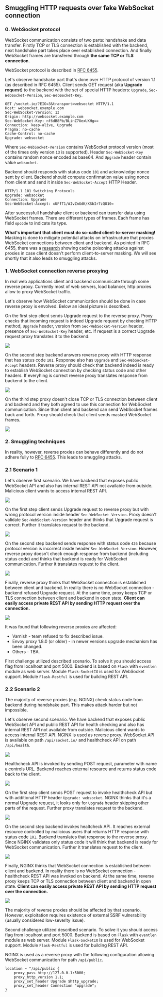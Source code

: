 ## Smuggling HTTP requests over fake WebSocket connection

### 0. WebSocket protocol

WebSocket communication consists of two parts: handshake and data transfer. Firstly TCP or TLS connection is established with the backend, next handshake part takes place over established connection. And finally WebSocket frames are transfered through **the same TCP or TLS connection**.

WebSocket protocol is described in [RFC 6455](https://tools.ietf.org/html/rfc6455).

Let's observe handshake part that's done over HTTP protocol of version 1.1 (as described in RFC 6455). Client sends GET request (aka **Upgrade request**) to the backend with the set of special HTTP headers: `Upgrade`, `Sec-WebSocket-Version`, `Sec-WebSocket-Key`.

```
GET /socket.io/?EIO=3&transport=websocket HTTP/1.1
Host: websocket.example.com
Sec-WebSocket-Version: 13
Origin: http://websocket.example.com
Sec-WebSocket-Key: nf6dB8Pb/BLinZ7UexUXHg==
Connection: keep-alive, Upgrade
Pragma: no-cache
Cache-Control: no-cache
Upgrade: websocket

```

Where `Sec-WebSocket-Version` contains WebSocket protocol version (most of the times only version `13` is supported). Header `Sec-WebSocket-Key` contains random nonce encoded as base64. And `Upgrade` header contain value `websocket`.

Backend should responds with status code `101` and acknowledge nonce sent by client. Backend should compute confirmation value using nonce from client and send it inside `Sec-WebSocket-Accept` HTTP Header.

```
HTTP/1.1 101 Switching Protocols
Upgrade: websocket
Connection: Upgrade
Sec-WebSocket-Accept: xUFfT1/AIvZnGdK/XSbIr7zQO10=

```

After successfull handshake client or backend can transfer data using WebSocket frames. There are different types of frames. Each frame has field `opcode` to indicate its type.

**What's important that client must do so-called client-to-server masking!** Masking is done to mitigate potential attacks on infrastructure that proxies WebSocket connections between client and backend. As pointed in RFC 6455, there was a [research](http://www.adambarth.com/papers/2011/huang-chen-barth-rescorla-jackson.pdf) showing cache poisoning attacks against proxies in case client doesn't perform client-to-server masking. We will see shortly that it also leads to smuggling attacks.

### 1. WebSocket connection reverse proxying

In real web applications client and backend communicate through some reverse proxy. Currently most of web servers, load balancer, http proxies allow to proxy WebSocket traffic.

Let's observe how WebSocket communication should be done in case reverse proxy is envolved. Below an ideal picture is described.

On the first step client sends Upgrade request to the reverse proxy. Proxy checks that incoming request is indeed Upgrade request by checking HTTP method, `Upgrade` header, version from `Sec-WebSocket-Version` header, presence of `Sec-WebSocket-Key` header, etc. If request is a correct Upgrade request proxy translates it to the backend.

![](img/1-1.png)

On the second step backend answers reverse proxy with HTTP response that has status code `101`. Response also has `Upgrade` and `Sec-WebSocket-Accept` headers. Reverse proxy should check that backend indeed is ready to establish WebSocket connection by checking status code and other headers. If everyhing is correct reverse proxy translates response from backend to the client.

![](img/1-2.png)

On the third step proxy doesn't close TCP or TLS connection between client and backend and they both agreed to use this connection for WebSocket communication. Since than client and backend can send WebSocket frames back and forth. Proxy should check that client sends masked WebSocket frames.

![](img/1-3.png)

### 2. Smuggling techniques

In reality, however, reverse proxies can behave differently and do not adhere fully to [RFC 6455](https://tools.ietf.org/html/rfc6455). This leads to smuggling attacks.

### 2.1 Scenario 1

Let's observe first scenario. We have backend that exposes public WebSocket API and also has internal REST API not available from outside. Malicious client wants to access internal REST API.

![](img/2-1.png)

On the first step client sends Upgrade request to reverse proxy but with wrong protocol version inside header `Sec-WebSocket-Version`. Proxy doesn't validate `Sec-WebSocket-Version` header and thinks that Upgrade request is correct. Further it translates request to the backend.

![](img/2-2.png)

On the second step backend sends response with status code `426` because protocol version is incorrect inside header `Sec-WebSocket-Version`. However, reverse proxy doesn't check enough response from backend (including status code) and thinks that backend is ready for WebSocket communication. Further it translates request to the client.

![](img/2-3.png)

Finally, reverse proxy thinks that WebSocket connection is established between client and backend. In reality there is no WebSocket connection - backend refused Upgrade request. At the same time, proxy keeps TCP or TLS connection between client and backend in open state. **Client can easily access private REST API by sending HTTP request over the connection.**

![](img/2-4.png)

It was found that following reverse proxies are affected:
* Varnish - team refused to fix described issue.
* Envoy proxy 1.8.0 (or older) - in newer versions upgrade mechanism has been changed.
* Others - TBA.

First challenge utilized described scenario. To solve it you should access flag from localhost and port 5000. Backend is based on `Flask` with `eventlen` module as web server. Module `Flask-SocketIO` is used for WebSocket support. Module `Flask-Restful` is used for building REST API.

### 2.2 Scenario 2

The majority of reverse proxies (e.g. NGINX) check status code from backend during handshake part. This makes attack harder but not impossible.

Let's observe second scenario. We have backend that exposes public WebSocket API and public REST API for health checking and also has internal REST API not available from outside. Malicious client wants to access internal REST API. NGINX is used as reverse proxy. WebSocket API is available on path `/api/socket.io/` and healthcheck API on path `/api/health`.

![](img/3-1.png)

Healthcheck API is invoked by sending POST request, parameter with name `u` controls URL. Backend reaches external resource and returns status code back to the client.

![](img/3-2.png)

On the first step client sends POST request to invoke healthcheck API but with additional HTTP header `Upgrade: websocket`. NGINX thinks that it's a normal Upgrade request, it looks only for `Upgrade` header skipping other parts of the request. Further proxy translates request to the backend.

![](img/3-3.png)

On the second step backend invokes healtcheck API. It reaches external resource controlled by malicious users that returns HTTP response with status code `101`. Backend translates that response to the reverse proxy. Since NGINX validates only status code it will think that backend is ready for WebSocket communication. Further it translates request to the client.

![](img/3-4.png)

Finally, NGINX thinks that WebSocket connection is established between client and backend. In reality there is no WebSocket connection - healthcheck REST API was invoked on backend. At the same time, reverse proxy keeps TCP or TLS connection between client and backend in open state. **Client can easily access private REST API by sending HTTP request over the connection.**

![](img/3-5.png)

The majority of reverse proxies should be affected by that scenario. However, exploitation requires existence of external SSRF vulnerability (usually considered low-severity issue).

Second challenge utilized described scenario. To solve it you should access flag from localhost and port 5000. Backend is based on `Flask` with `eventlen` module as web server. Module `Flask-SocketIO` is used for WebSocket support. Module `Flask-Restful` is used for building REST API.

NGINX is used as a reverse proxy with the following configuration allowing WebSocket communication for path `/api/public`.

```
location ~ ^/api/public {
    proxy_pass http://127.0.0.1:5000;
    proxy_http_version 1.1;
    proxy_set_header Upgrade $http_upgrade;
    proxy_set_header Connection "upgrade";
}
```
